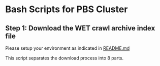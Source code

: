 # Bash Scripts for PBS Cluster

## Step 1: Download the WET crawl archive index file
Please setup your environment as indicated in [README.md](../README.md)

This script separates the download process into 8 parts. 

